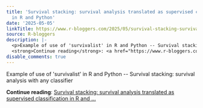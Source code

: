 ```yaml
---
title: 'Survival stacking: survival analysis translated as supervised classification
  in R and Python'
date: '2025-05-05'
linkTitle: https://www.r-bloggers.com/2025/05/survival-stacking-survival-analysis-translated-as-supervised-classification-in-r-and-python/
source: R-bloggers
description: |-
  <p>Example of use of 'survivalist' in R and Python -- Survival stacking: survival analysis with any classifier</p>
  <strong>Continue reading</strong>: <a href="https://www.r-bloggers.com/2025/05/survival-stacking-survival-analysis-translated-as-supervised-classification-in-r-and-python/">Survival stacking: survival analysis translated as supervised classification in R and ...
disable_comments: true
---
```

<p>Example of use of 'survivalist' in R and Python -- Survival stacking: survival analysis with any classifier</p>
<strong>Continue reading</strong>: <a href="https://www.r-bloggers.com/2025/05/survival-stacking-survival-analysis-translated-as-supervised-classification-in-r-and-python/">Survival stacking: survival analysis translated as supervised classification in R and ...